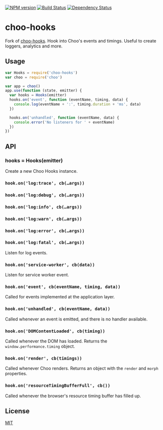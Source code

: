 [![NPM version][npm-image]][npm-url]
[![Build Status][build-image]][build-url]
[![Dependency Status][deps-image]][deps-url]

# choo-hooks

Fork of [choo-hooks].
Hook into Choo's events and timings. Useful to create loggers, analytics and
more.

## Usage
```js
var Hooks = require('choo-hooks')
var choo = require('choo')

var app = choo()
app.use(function (state, emitter) {
  var hooks = Hooks(emitter)
  hooks.on('event', function (eventName, timing, data) {
    console.log(eventName + ':', timing.duration + 'ms', data)
  })

  hooks.on('unhandled', function (eventName, data) {
    console.error('No listeners for ' + eventName)
  })
})
```

## API
### hooks = Hooks(emitter)
Create a new Choo Hooks instance.

### `hook.on('log:trace', cb(…args))`
### `hook.on('log:debug', cb(…args))`
### `hook.on('log:info', cb(…args))`
### `hook.on('log:warn', cb(…args))`
### `hook.on('log:error', cb(…args))`
### `hook.on('log:fatal', cb(…args))`
Listen for log events.

### `hook.on('service-worker', cb(data))`
Listen for service worker event.

### `hook.on('event', cb(eventName, timing, data))`
Called for events implemented at the application layer.

### `hook.on('unhandled', cb(eventName, data))`
Called whenever an event is emitted, and there is no handler available.

### `hook.on('DOMContentLoaded', cb(timing))`
Called whenever the DOM has loaded. Returns the `window.performance.timing`
object.

### `hook.on('render', cb(timings))`
Called whenever Choo renders. Returns an object with the `render` and `morph`
properties.

### `hook.on('resourceTimingBufferFull', cb())`
Called whenever the browser's resource timing buffer has filled up.

## License
[MIT](https://tldrlegal.com/license/mit-license)


[choo-hooks]: https://npmjs.org/package/choo-hooks

[npm-image]: https://img.shields.io/npm/v/@pirxpilot/choo-hooks
[npm-url]: https://npmjs.org/package/@pirxpilot/choo-hooks

[build-url]: https://github.com/pirxpilot/choo-hooks/actions/workflows/check.yaml
[build-image]: https://img.shields.io/github/workflow/status/pirxpilot/choo-hooks/check

[deps-image]: https://img.shields.io/librariesio/release/npm/@pirxpilot/choo-hooks
[deps-url]: https://libraries.io/npm/@pirxpilot%2Fchoo-hooks
